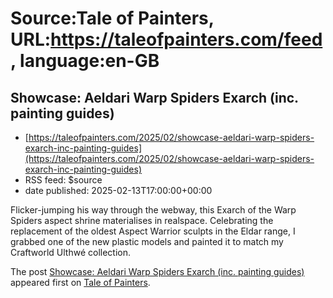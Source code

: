 # Source:Tale of Painters, URL:https://taleofpainters.com/feed, language:en-GB

## Showcase: Aeldari Warp Spiders Exarch (inc. painting guides)
 - [https://taleofpainters.com/2025/02/showcase-aeldari-warp-spiders-exarch-inc-painting-guides](https://taleofpainters.com/2025/02/showcase-aeldari-warp-spiders-exarch-inc-painting-guides)
 - RSS feed: $source
 - date published: 2025-02-13T17:00:00+00:00

<p>Flicker-jumping his way through the webway, this Exarch of the Warp Spiders aspect shrine materialises in realspace. Celebrating the replacement of the oldest Aspect Warrior sculpts in the Eldar range, I grabbed one of the new plastic models and painted it to match my Craftworld Ulthwé collection.</p>
<p>The post <a href="https://taleofpainters.com/2025/02/showcase-aeldari-warp-spiders-exarch-inc-painting-guides/">Showcase: Aeldari Warp Spiders Exarch (inc. painting guides)</a> appeared first on <a href="https://taleofpainters.com">Tale of Painters</a>.</p>

